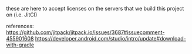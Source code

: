 these are here to accept licenses on the servers that we build this project on (i.e. JitCI)

references:
https://github.com/jitpack/jitpack.io/issues/3687#issuecomment-455901608
https://developer.android.com/studio/intro/update#download-with-gradle
